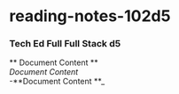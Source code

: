 # reading-notes-102d5
### Tech Ed Full  Full Stack d5
** Document Content **  
*Document Content*  
-**Document Content **_  
